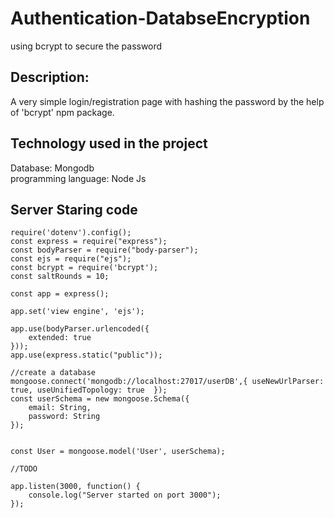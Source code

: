 # Authentication-DatabseEncryption
using bcrypt to secure the password

## Description:
A very simple login/registration page with hashing the password by the help of 'bcrypt' npm package.

## Technology used in the project
Database: Mongodb  
programming language: Node Js  

## Server Staring code
```
require('dotenv').config();
const express = require("express");
const bodyParser = require("body-parser");
const ejs = require("ejs");
const bcrypt = require('bcrypt');
const saltRounds = 10;

const app = express();

app.set('view engine', 'ejs');

app.use(bodyParser.urlencoded({
    extended: true
}));
app.use(express.static("public"));

//create a database
mongoose.connect('mongodb://localhost:27017/userDB',{ useNewUrlParser: true, useUnifiedTopology: true  });
const userSchema = new mongoose.Schema({
    email: String,
    password: String
});


const User = mongoose.model('User', userSchema);

//TODO

app.listen(3000, function() {
    console.log("Server started on port 3000");
});

```

